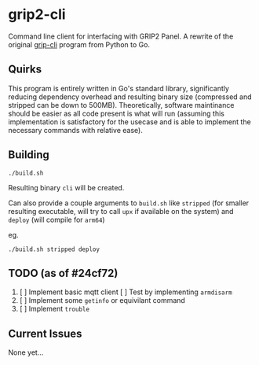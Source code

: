 # grip2-cli

Command line client for interfacing with GRIP2 Panel. A rewrite of the original 
[grip-cli](https://bitbucket.resideo.com/projects/GRIP/repos/grip-cli/browse) program from Python to Go. 


## Quirks
This program is entirely written in Go's standard library, significantly reducing dependency overhead and resulting binary size 
(compressed and stripped can be down to 500MB). Theoretically, software maintinance should be easier as all code present is what
will run (assuming this implementation is satisfactory for the usecase and is able to implement the necessary commands with relative ease).

## Building
```
./build.sh
```
Resulting binary `cli` will be created.



Can also provide a couple arguments to `build.sh` like `stripped` (for smaller resulting executable, will try to call `upx` if available
on the system) and `deploy` (will compile for `arm64`)


eg.
```
./build.sh stripped deploy
```

## TODO (as of #24cf72)
1. [ ] Implement basic mqtt client
    [ ] Test by implementing `armdisarm`
2. [ ] Implement some `getinfo` or equivilant command
3. [ ] Implement `trouble`

## Current Issues
None yet...
